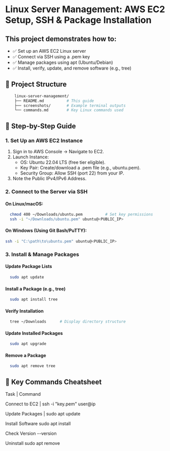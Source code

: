 # Linux Server Management: AWS EC2 Setup, SSH & Package Installation

## This project demonstrates how to:
- ✅ Set up an AWS EC2 Linux server
- ✅ Connect via SSH using a .pem key
- ✅ Manage packages using apt (Ubuntu/Debian)
- ✅ Install, verify, update, and remove software (e.g., tree)

## 📂 Project Structure
```bash
    linux-server-management/  
    ├── README.md          # This guide  
    ├── screenshots/       # Example terminal outputs  
    └── commands.md        # Key Linux commands used  
```
## 🚀 Step-by-Step Guide

### 1. Set Up an AWS EC2 Instance
  1. Sign in to AWS Console → Navigate to EC2.
  2. Launch Instance:
     * OS: Ubuntu 22.04 LTS (free tier eligible).
     * Key Pair: Create/download a .pem file (e.g., ubuntu.pem).
     * Security Group: Allow SSH (port 22) from your IP.
  3. Note the Public IPv4/IPv6 Address.

### 2. Connect to the Server via SSH

#### On Linux/macOS:
  ```bash
    chmod 400 ~/Downloads/ubuntu.pem          # Set key permissions
    ssh -i "~/Downloads/ubuntu.pem" ubuntu@<PUBLIC_IP>
  ```
#### On Windows (Using Git Bash/PuTTY):
  ```bash
ssh -i "C:\path\to\ubuntu.pem" ubuntu@<PUBLIC_IP>
  ```

### 3. Install & Manage Packages

#### Update Package Lists
  ```bash
    sudo apt update
  ```
#### Install a Package (e.g., tree)
  ```bash
    sudo apt install tree
  ```
#### Verify Installation
  ```bash
    tree ~/Downloads      # Display directory structure
  ```
#### Update Installed Packages
  ```bash
    sudo apt upgrade
  ```
#### Remove a Package
  ```bash
    sudo apt remove tree
  ```

## 🔧 Key Commands Cheatsheet

Task	              |  Command

Connect to EC2	    |  ssh -i "key.pem" user@ip

Update Packages	    |  sudo apt update

Install Software	   sudo apt install <package>

Check Version	       <package> --version

Uninstall	           sudo apt remove <package>
